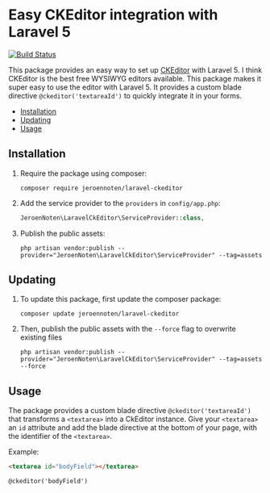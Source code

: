 # Easy CKEditor integration with Laravel 5

[![Build Status](https://travis-ci.org/jeroennoten/laravel-ckeditor.svg?branch=master)](https://travis-ci.org/jeroennoten/laravel-ckeditor)

This package provides an easy way to set up [CKEditor](http://ckeditor.com/) with Laravel 5.
I think CKEditor is the best free WYSIWYG editors available.
This package makes it super easy to use the editor with Laravel 5.
It provides a custom blade directive `@ckeditor('textareaId')` to quickly integrate it in your forms.

- [Installation](#installation)
- [Updating](#updating)
- [Usage](#usage)

## Installation

1. Require the package using composer:

    ```
    composer require jeroennoten/laravel-ckeditor
    ```

2. Add the service provider to the `providers` in `config/app.php`:

    ```php
    JeroenNoten\LaravelCkEditor\ServiceProvider::class,
    ```

3. Publish the public assets:

    ```
    php artisan vendor:publish --provider="JeroenNoten\LaravelCkEditor\ServiceProvider" --tag=assets
    ```

## Updating

1. To update this package, first update the composer package:

    ```
    composer update jeroennoten/laravel-ckeditor
    ```

2. Then, publish the public assets with the `--force` flag to overwrite existing files

    ```
    php artisan vendor:publish --provider="JeroenNoten\LaravelCkEditor\ServiceProvider" --tag=assets --force
    ```

## Usage

The package provides a custom blade directive `@ckeditor('textareaId')` that transforms a `<textarea>` into a CkEditor instance.
Give your `<textarea>` an `id` attribute and add the blade directive at the bottom of your page, with the identifier of the `<textarea>`.

Example:

```html
<textarea id="bodyField"></textarea>

@ckeditor('bodyField')
```